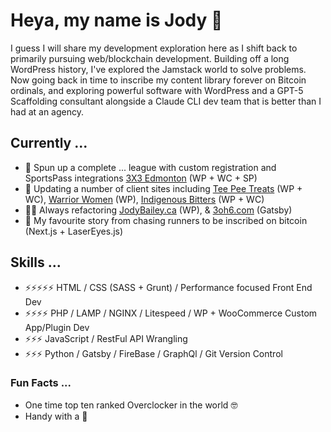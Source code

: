 # Heya, my name is Jody 👋

I guess I will share my development exploration here as I shift back to primarily pursuing web/blockchain development. Building off a long WordPress history, I've explored the Jamstack world to solve problems. Now going back in time to inscribe my content library forever on Bitcoin ordinals, and exploring powerful software with WordPress and a GPT-5 Scaffolding consultant alongside a Claude CLI dev team that is better than I had at an agency.

## Currently ...
- 🏀 Spun up a complete ... league with custom registration and SportsPass integrations [3X3 Edmonton](https://3x3edmonton.com) (WP + WC + SP)
- 🎨 Updating a number of client sites including [Tee Pee Treats](https://teepeetreats.com) (WP + WC), [Warrior Women](https://warriorwomen.ca) (WP), [Indigenous Bitters](https://indigenousbitters.ca) (WP + WC)
- 👷‍♀️ Always refactoring [JodyBailey.ca](https://jodybailey.ca) (WP), & [3oh6.com](https://3oh6.com) (Gatsby)
- 📸 My favourite story from chasing runners to be inscribed on bitcoin (Next.js + LaserEyes.js)

## Skills ...
- ⚡️⚡️⚡️⚡️⚡️  HTML / CSS (SASS + Grunt) / Performance focused Front End Dev
- ⚡️⚡️⚡️⚡️   PHP / LAMP / NGINX / Litespeed / WP + WooCommerce Custom App/Plugin Dev
- ⚡️⚡️⚡️    JavaScript / RestFul API Wrangling
- ⚡️⚡️⚡️    Python / Gatsby / FireBase / GraphQl / Git Version Control

### Fun Facts ...
- One time top ten ranked Overclocker in the world 🤓
- Handy with a 📸
